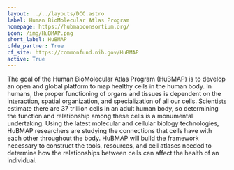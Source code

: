 ```yaml
---
layout: ../../layouts/DCC.astro
label: Human BioMolecular Atlas Program
homepage: https://hubmapconsortium.org/
icon: /img/HuBMAP.png
short_label: HuBMAP
cfde_partner: True
cf_site: https://commonfund.nih.gov/HuBMAP
active: True
---
```

The goal of the Human BioMolecular Atlas Program (HuBMAP) is to develop an open and global platform to map healthy cells in the human body.  In humans, the proper functioning of organs and tissues is dependent on the interaction, spatial organization, and specialization of all our cells.  Scientists estimate there are 37 trillion cells in an adult human body, so determining the function and relationship among these cells is a monumental undertaking.  Using the latest molecular and cellular biology technologies, HuBMAP researchers are studying the connections that cells have with each other throughout the body.  HuBMAP will build the framework necessary to construct the tools, resources, and cell atlases needed to determine how the relationships between cells can affect the health of an individual.